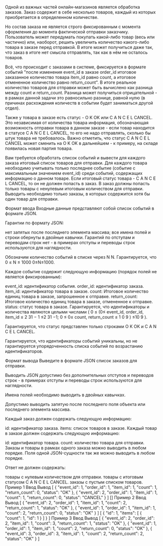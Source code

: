 Одной из важных частей онлайн-магазинов является обработка заказов. Заказ содержит в себе несколько товаров, каждый из которых приобретается в определенном количестве.

Но состав заказа не является строго фиксированным с момента оформления до момента фактической отправки заказчику. Пользователь может передумать покупать какой-либо товар (весь или частично) или, наоборот, решить увеличить количество какого-либо товара в заказе перед отправкой. В итоге может получиться даже так, что заказ в итоге нет смысла отправлять, так как в нём не осталось товаров.

Всё, что происходит с заказами в системе, фиксируется в формате событий "после изменения event_id в заказе order_id итоговое заказанное количество товара item_id равно count, а итоговое отмененное количество равно return_count". В итоге реальное количество товаров для отправки может быть вычислено как разница между count и return_count. Разница может получиться отрицательной - в рамках данной задачи это равносильно разнице, равной нулю (в причинах расхождения количеств в событии будет заниматься другой отдел).

Также у товара в заказе есть статус - 
O
K
OK или 
C
A
N
C
E
L
CANCEL. Это независимая от количества товара информация, обозначающая возможность отправки товара в данном заказе - если товар находится в статусе 
C
A
N
C
E
L
CANCEL, то его не надо отправлять, сколько бы штук товара не требовалось. Важно отметить, что статус 
C
A
N
C
E
L
CANCEL может сменить на 
O
K
OK в дальнейшем - к примеру, на складе появилась новая партия товара.

Вам требуется обработать список событий и вывести для каждого заказа итоговый список товаров для отправки. Для каждого товара необходимо учитывать только последнее событие (событие с максимальным значением event_id) среди событий, содержащих информацию о данном товаре. Если итоговый статус товара - 
C
A
N
C
E
L
CANCEL, то он не должен попасть в заказ. В заказ должны попасть только товары с ненулевым итоговым количеством для отправки. Выводить необходимо только заказы, в которых содержится хотя бы один товар для отправки.

Формат ввода
Входные данные представляют собой список событий в формате JSON.

Гарантии по формату JSON:

нет запятых после последнего элемента массива;
все имена полей и строки обернуты в двойные кавычки.
Гарантий по отступам и переводам строк нет - в примерах отступы и переводы строк используются для наглядности.

Обозначим количество событий в списке через 
N
N. Гарантируется, что 
0
≤
N
≤
1000
0≤N≤1000.

Каждое событие содержит следующую информацию (порядок полей не является фиксированным):

event_id: идентификатор события.
order_id: идентификатор заказа.
item_id: идентификатор товара в заказе.
count: Итоговое количество единиц товара в заказе, запрошенное к отправке.
return_count: Итоговое количество единиц товара в заказе, отмененное к отправке.
status: статус товара в заказе.
Гарантируется, что идентификаторы и количества являются целыми числами 
(
0
≤
(0≤ event_id, order_id, item_id 
≤
2
31
−
1
≤2 
31
 −1; 
0
≤
0≤ count, return_count 
≤
1
0
9
)
≤10 
9
 ).

Гарантируется, что статус представлен только строками 
O
K
OK и 
C
A
N
C
E
L
CANCEL.

Гарантируется, что идентификаторы событий уникальны, но не гарантируется упорядоченность списка событий по возрастанию идентификаторов.

Формат вывода
Выведите в формате JSON список заказов для отправки.

Выводить JSON допустимо без дополнительных отступов и переводов строк - в примерах отступы и переводы строк используются для наглядности.

Имена полей необходимо выводить в двойных кавычках.

Допустимо выводить запятую после последнего поля объекта или последнего элемента массива.

Каждый заказ должен содержать следующую информацию:

id: идентификатор заказа.
items: список товаров в заказе.
Каждый товар в заказе должен содержать следующую информацию:

id: идентификатор товара.
count: количество товара для отправки.
Заказы и товары в рамках одного заказа можно выводить в любом порядке. Поля одной JSON-сущности так же можно выводить в любом порядке.

Ответ не должен содержать:

товары с нулевым количеством для отправки.
товары с итоговым статусом 
C
A
N
C
E
L
CANCEL.
заказы с пустым списком товаров.
Пример 1
Ввод	Вывод
[
	{
		"event_id": 1,
		"order_id": 1,
		"item_id": 1,
		"count": 1,
		"return_count": 0,
		"status": "OK"
	},
	{
		"event_id": 2,
		"order_id": 1,
		"item_id": 1,
		"count": 1,
		"return_count": 0,
		"status": "CANCEL"
	}
]
[]
Пример 2
Ввод	Вывод
[
	{
		"event_id": 2,
		"order_id": 1,
		"item_id": 1,
		"count": 2,
		"return_count": 1,
		"status": "OK"
	},
	{
		"event_id": 1,
		"order_id": 1,
		"item_id": 1,
		"count": 2,
		"return_count": 0,
		"status": "OK"
	}
]
[
    {
        "id": 1,
        "items": [
            {
                "count": 1,
                "id": 1
            }
        ]
    }
]
Пример 3
Ввод	Вывод
[
	{
		"event_id": 2,
		"order_id": 2,
		"item_id": 1,
		"count": 3,
		"return_count": 1,
		"status": "OK"
	},
	{
		"event_id": 1,
		"order_id": 1,
		"item_id": 1,
		"count": 2,
		"return_count": 0,
		"status": "OK"
	},
	{
		"event_id": 3,
		"order_id": 3,
		"item_id": 1,
		"count": 2,
		"return_count": 2,
		"status": "OK"
	}
]
